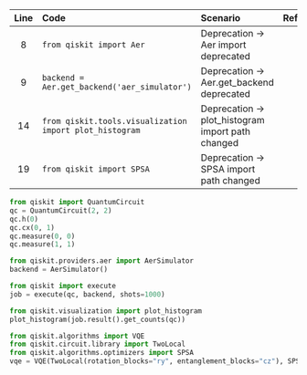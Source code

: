 | Line | Code | Scenario | Reference | Artifact | Refactoring |
| :--: | :--- | :------- | :--------:| :------- | :---------- |
| 8 | `from qiskit import Aer` | Deprecation -> Aer import deprecated | IK | qiskit.Aer | `from qiskit.providers.aer import AerSimulator` |
| 9 | `backend = Aer.get_backend('aer_simulator')` | Deprecation -> Aer.get_backend deprecated | IK | Aer.get_backend | `backend = AerSimulator()` |
| 14 | `from qiskit.tools.visualization import plot_histogram` | Deprecation -> plot_histogram import path changed | IK | qiskit.tools.visualization.plot_histogram | `from qiskit.visualization import plot_histogram` |
| 19 | `from qiskit import SPSA` | Deprecation -> SPSA import path changed | IK | qiskit.SPSA | `from qiskit.algorithms.optimizers import SPSA` |

```python
from qiskit import QuantumCircuit
qc = QuantumCircuit(2, 2)
qc.h(0)
qc.cx(0, 1)
qc.measure(0, 0)
qc.measure(1, 1)

from qiskit.providers.aer import AerSimulator
backend = AerSimulator()

from qiskit import execute
job = execute(qc, backend, shots=1000)

from qiskit.visualization import plot_histogram
plot_histogram(job.result().get_counts(qc))

from qiskit.algorithms import VQE
from qiskit.circuit.library import TwoLocal
from qiskit.algorithms.optimizers import SPSA
vqe = VQE(TwoLocal(rotation_blocks="ry", entanglement_blocks="cz"), SPSA())
```